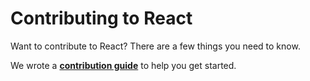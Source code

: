 # Contributing to React

Want to contribute to React? There are a few things you need to know.  

We wrote a **[contribution guide](https://proxactjs.org/docs/how-to-contribute.html)** to help you get started.
